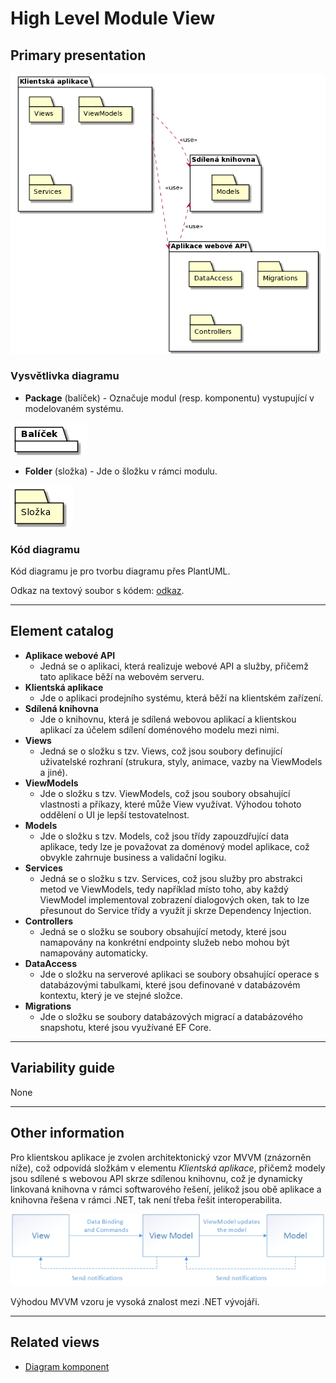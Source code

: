 # High Level Module View
## Primary presentation
![High level module view](../assets/prodejni_system_high_level_module_view.png "Diagram vrstev aplikací prodejního systému")

### Vysvětlivka diagramu
- **Package** (balíček) - Označuje modul (resp. komponentu) vystupující v modelovaném systému.

![Package](../assets/diagram_legend_assets/package.png)

- **Folder** (složka) - Jde o šložku v rámci modulu.

![Folder](../assets/diagram_legend_assets/folder.png)

### Kód diagramu
Kód diagramu je pro tvorbu diagramu přes PlantUML.

Odkaz na textový soubor s kódem: [odkaz](../diagram_codes/modules_diagram.txt).

---

## Element catalog
- **Aplikace webové API**
    - Jedná se o aplikaci, která realizuje webové API a služby, přičemž tato aplikace běží na webovém serveru.
- **Klientská aplikace**
    - Jde o aplikaci prodejního systému, která běží na klientském zařízení.
- **Sdílená knihovna**
    - Jde o knihovnu, která je sdílená webovou aplikací a klientskou aplikací za účelem sdílení doménového modelu mezi nimi.
- **Views**
    - Jedná se o složku s tzv. Views, což jsou soubory definující uživatelské rozhraní (strukura, styly, animace, vazby na ViewModels a jiné).
- **ViewModels**
    - Jde o složku s tzv. ViewModels, což jsou soubory obsahující vlastnosti a příkazy, které může View využívat. Výhodou tohoto oddělení o UI je lepší testovatelnost.
- **Models**
    - Jde o složku s tzv. Models, což jsou třídy zapouzdřující data aplikace, tedy lze je považovat za doménový model aplikace, což obvykle zahrnuje business a validační logiku.
- **Services**
    - Jedná se o složku s tzv. Services, což jsou služby pro abstrakci metod ve ViewModels, tedy například místo toho, aby každý ViewModel implementoval zobrazení dialogových oken, tak to lze přesunout do Service třídy a využít ji skrze Dependency Injection.
- **Controllers**
    - Jedná se o složku se soubory obsahující metody, které jsou namapovány na konkrétní endpointy služeb nebo mohou být namapovány automaticky.
- **DataAccess**
    - Jde o složku na serverové aplikaci se soubory obsahující operace s databázovými tabulkami, které jsou definované v databázovém kontextu, který je ve stejné složce.
- **Migrations**
    - Jde o složku se soubory databázových migrací a databázového snapshotu, které jsou využívané EF Core.

---

## Variability guide
None

---

## Other information
Pro klientskou aplikace je zvolen architektonický vzor MVVM (znázorněn níže), což odpovídá složkám v elementu *Klientská aplikace*, přičemž modely jsou sdílené s webovou API skrze sdílenou knihovnu, což je dynamicky linkovaná knihovna v rámci softwarového řešení, jelikož jsou obě aplikace a knihovna řešena v rámci .NET, tak není třeba řešit interoperabilita.

![MVVM_komponenty](../assets/mvvm.png "Obrázek s komponentami architektonického vzoru MVVM")

Výhodou MVVM vzoru je vysoká znalost mezi .NET vývojáři.

---

## Related views
- [Diagram komponent](../moduly/components.md "Diagram komponent prodejního systému")